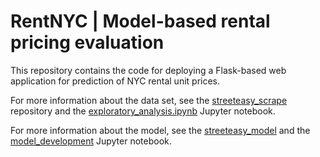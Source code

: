 
# RentNYC | Model-based rental pricing evaluation

This repository contains the code for deploying a Flask-based web application for prediction of NYC rental unit prices.

For more information about the data set, see the [streeteasy_scrape](https://github.com/purcelba/streeteasy_scrape) repository and the [exploratory_analysis.ipynb](https://github.com/purcelba/streeteasy_model/blob/master/notebooks/exploratory_analysis.ipynb) Jupyter notebook.

For more information about the model, see the [streeteasy_model](https://github.com/purcelba/streeteasy_model) and the [model_development](https://github.com/purcelba/streeteasy_model/blob/master/notebooks/model_development.ipynb) Jupyter notebook.


